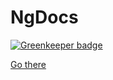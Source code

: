 # NgDocs

[![Greenkeeper badge](https://badges.greenkeeper.io/kevinmerckx/ng-documentation.svg)](https://greenkeeper.io/)

[Go there](projects/ng-documentation/README.md)